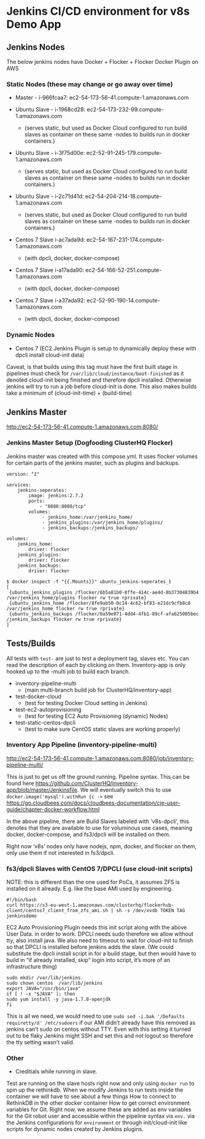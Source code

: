 # Jenkins CI/CD environment for v8s Demo App

## Jenkins Nodes

The below jenkins nodes have Docker + Flocker + Flocker Docker Plugin on AWS

### Static Nodes (these may change or go away over time)
- Master - i-966fcaa7: ec2-54-173-56-41.compute-1.amazonaws.com

- Ubuntu Slave - i-1968cd28: ec2-54-173-232-99.compute-1.amazonaws.com 
   - (serves static, but used as Docker Cloud configured to run build slaves as container on these same -nodes to builds run in docker containers.)

- Ubuntu Slave - i-3f75d00e: ec2-52-91-245-179.compute-1.amazonaws.com
   - (serves static, but used as Docker Cloud configured to run build slaves as container on these same -nodes to builds run in docker containers.)

- Ubuntu Slave - i-2c71d41d: ec2-54-204-214-18.compute-1.amazonaws.com
   - (serves static, but used as Docker Cloud configured to run build slaves as container on these same -nodes to builds run in docker containers.)

- Centos 7 Slave i-ac7ada9d: ec2-54-167-231-174.compute-1.amazonaws.com
   - (with dpcli, docker, docker-compose)

- Centos 7 Slave i-a17ada90: ec2-54-166-52-251.compute-1.amazonaws.com
   - (with dpcli, docker, docker-compose)

- Centos 7 Slave i-a37ada92: ec2-52-90-190-14.compute-1.amazonaws.com
   - (with dpcli, docker, docker-compose)

### Dynamic Nodes
 - Centos 7 (EC2 Jenkins Plugin is setup to dynamically deploy these with dpcli install cloud-init data)

Caveat, is that builds using this tag must have the first built stage in pipelines must check for `/var/lib/cloud/instance/boot-finished` as it denoted cloud-init being finished and therefore dpcli installed. Otherwise jenkins will try to run a job before cloud-init is done.
This also makes builds take a minimum of (cloud-init-time) + (build-time) 

## Jenkins Master
http://ec2-54-173-56-41.compute-1.amazonaws.com:8080/ 

### Jenkins Master Setup (Dogfooding ClusterHQ Flocker)
Jenkins master was created with this compose.yml. It uses flocker volumes for certain parts of the jenkins master, such as plugins and backups.

```
version: "2"

services:
    jenkins-seperates:
        image: jenkins:2.7.2
        ports:
            - "8080:8080/tcp"
        volumes:
             - jenkins_home:/var/jenkins_home/
             - jenkins_plugins:/var/jenkins_home/plugins/
             - jenkins_backups:/jenkins_backups/

volumes:
    jenkins_home:
        driver: flocker
    jenkins_plugins:
        driver: flocker
    jenkins_backups:
        driver: flocker
```

```
$ docker inspect -f "{{.Mounts}}" ubuntu_jenkins-seperates_1
[
 {ubuntu_jenkins_plugins /flocker/6b5a81b0-8ffe-414c-ae4d-8b37304839b4 /var/jenkins_home/plugins flocker rw true rprivate} 
 {ubuntu_jenkins_home /flocker/8fe9ab50-0c14-4c62-bf83-e21dc9cfb8c8 /var/jenkins_home flocker rw true rprivate} 
 {ubuntu_jenkins_backups /flocker/0a59e071-4dd4-4fb1-89cf-afa625005bec /jenkins_backups flocker rw true rprivate}
]
```

## Tests/Builds
All tests with `test-` are just to test a deployment tag, slaves etc. You can read the description of each by clicking on them. Inventory-app is only hooked up to the -multi job to build each branch.
   
- inventory-pipeline-multi
  - (main multi-branch build job for ClusterHQ/inventory-app)
- test-docker-cloud
  - (test for testing Docker Cloud setting in Jenkins)
- test-ec2-autoprovisioning
  - (test for testing EC2 Auto Provisioning (dynamic) Nodes)
- test-static-centos-dpcli
  - (test to make sure CentOS static slaves are working properly)

 
### Inventory App Pipeline (inventory-pipeline-multi)

http://ec2-54-173-56-41.compute-1.amazonaws.com:8080/job/inventory-pipeline-multi/ 

This is just to get us off the ground running. Pipeline syntax. This can be found here https://github.com/ClusterHQ/inventory-app/blob/master/Jenkinsfile. We will eventually switch this to use `docker.image('mysql').withRun {c ->` see https://go.cloudbees.com/docs/cloudbees-documentation/cje-user-guide/chapter-docker-workflow.html 

In the above pipeline, there are Build Slaves labeled with ‘v8s-dpcli’, this denotes that they are available to use for voluminous use cases, meaning docker, docker-compose, and fs3/dpcli will be installed on them.

Right now ‘v8s’ nodes only have nodejs, npm, docker, and flocker on them, only use them if not interested in fs3/dpcli.


### fs3/dpcli Slaves with CentOS 7/DPCLI (use cloud-init scripts)

NOTE: this is different than the one used for PoCs, it assumes ZFS is installed on it already. E.g. like the base AMI used by engineering.

```
#!/bin/bash
curl https://s3-eu-west-1.amazonaws.com/clusterhq/flockerhub-client/centos7_client_from_zfs_ami.sh | sh -s /dev/xvdb TOKEN TAG jenkinsdemo
```

EC2 Auto Provisioning Plugin needs this init script along with the above User Data. in order to work. DPCLI needs sudo therefore we allow without tty, also install java. We also need to timeout to wait for cloud-init to finish so that DPCLI is installed before jenkins adds the slave.
(We could substitute the dpcli install script in for a build stage, but then would have to build in “if already installed, skip” login into script, it’s more of an infrastructure thing)

```
sudo mkdir /var/lib/jenkins
sudo chown centos  /var/lib/jenkins
export JAVA="/usr/bin/java"
if [ ! -x "$JAVA" ]; then
sudo yum install -y java-1.7.0-openjdk
fi
```

This is all we need, we would need to use `sudo sed -i.bak '/Defaults    requiretty/d' /etc/sudoers` if our AMI didn’t already have this removed as jenkins can’t sudo on centos without TTY. Even with this setting it turned out to be flaky Jenkins might SSH and set this and not logout so therefore the tty setting wasn’t valid.

### Other
 - Creditials while running in slave.

Test are running on the slave hosts right now and only using `docker run` to spin up the rethinkdb.
When we modify Jenkins to run tests inside the container we will have to see about a few things
How to connect to RethinkDB in the other docker container
How to get correct environment variables for Git.
Right now, we assume these are added as env variables for the Git robot user and accessible within the pipeline syntax vis `env.` via the Jenkins configurations for `environment` or through init/cloud-init like scripts for dynamic nodes created by Jenkins plugins.

